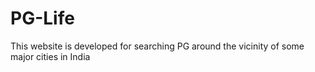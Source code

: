 # PG-Life
This website is developed for searching PG around the vicinity of some major cities in India
